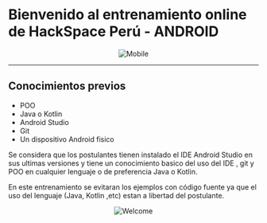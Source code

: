 # Bienvenido al entrenamiento online de HackSpace Perú - ANDROID
<div align="center">

![Mobile](http://hanshavin.github.io/HackSpace-Developers/img/logo.png)

</div>

---

## Conocimientos previos
- POO
- Java o Kotlin
- Android Studio
- Git
- Un dispositivo Android fisico

Se considera que los postulantes tienen instalado el IDE Android Studio en sus ultimas versiones y tiene un conocimiento basico del uso del IDE , git y POO en cualquier lenguaje o de preferencia Java o Kotlin.

En este entrenamiento se evitaran los ejemplos con código fuente ya que el uso del lenguaje (Java, Kotlin ,etc) estan a libertad del postulante.

<div align="center">

![Welcome](http://thedroidlawyer.com/wp-content/uploads/2014/12/happy.gif)

</div>
